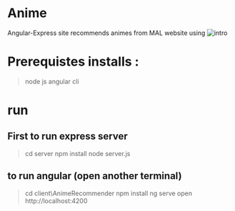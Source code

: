 # Anime
Angular-Express site recommends animes from MAL website using
![intro](clien/demo/demo.gif) 
# Prerequistes installs :
> node js
> angular cli
# run
## First to run express server
> cd server
> npm install
> node server.js
## to run angular (open another terminal)
> cd client\AnimeRecommender
> npm install
> ng serve
> open http://localhost:4200




